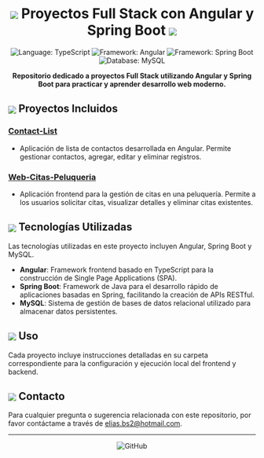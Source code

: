 <h1 align="center">
  <img src="https://img.icons8.com/dusk/64/000000/code-fork.png" style="vertical-align: middle"/> Proyectos Full Stack con Angular y Spring Boot <img src="https://img.icons8.com/dusk/64/000000/code-fork.png" style="vertical-align: middle"/>
</h1>

<p align="center">
  <img src="https://img.shields.io/badge/Language-TypeScript-blue" alt="Language: TypeScript"/>
  <img src="https://img.shields.io/badge/Framework-Angular-red" alt="Framework: Angular"/>
  <img src="https://img.shields.io/badge/Framework-Spring%20Boot-green" alt="Framework: Spring Boot"/>
  <img src="https://img.shields.io/badge/Database-MySQL-orange" alt="Database: MySQL"/>
</p>



<p align="center">
  <strong>Repositorio dedicado a proyectos Full Stack utilizando Angular y Spring Boot para practicar y aprender desarrollo web moderno.</strong>
</p>

## <img src="https://img.icons8.com/dusk/64/000000/folder-invoices.png" style="vertical-align: middle"/> Proyectos Incluidos

### [Contact-List](https://github.com/EliasVGZ/Proyectos_Angular_SpringBoot/tree/master/Contact-List)

- Aplicación de lista de contactos desarrollada en Angular. Permite gestionar contactos, agregar, editar y eliminar registros.

### [Web-Citas-Peluqueria](https://github.com/EliasVGZ/Proyectos_Angular_SpringBoot/tree/master/Web-Citas-Peluqueria)

- Aplicación frontend para la gestión de citas en una peluquería. Permite a los usuarios solicitar citas, visualizar detalles y eliminar citas existentes.

## <img src="https://img.icons8.com/dusk/64/000000/computer.png" style="vertical-align: middle"/> Tecnologías Utilizadas

Las tecnologías utilizadas en este proyecto incluyen Angular, Spring Boot y MySQL.


- **Angular**: Framework frontend basado en TypeScript para la construcción de Single Page Applications (SPA).
- **Spring Boot**: Framework de Java para el desarrollo rápido de aplicaciones basadas en Spring, facilitando la creación de APIs RESTful.
- **MySQL**: Sistema de gestión de bases de datos relacional utilizado para almacenar datos persistentes.

## <img src="https://img.icons8.com/dusk/64/000000/computer.png" style="vertical-align: middle"/> Uso

Cada proyecto incluye instrucciones detalladas en su carpeta correspondiente para la configuración y ejecución local del frontend y backend.



## <img src="https://img.icons8.com/dusk/64/000000/gmail.png" style="vertical-align: middle"/> Contacto

Para cualquier pregunta o sugerencia relacionada con este repositorio, por favor contáctame a través de elias.bs2@hotmail.com.

---

<p align="center">
  <img src="https://img.icons8.com/clouds/100/000000/github.png" alt="GitHub"/>
</p>

